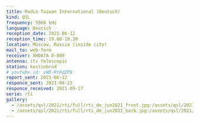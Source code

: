 ```yaml
---
title: Radio Taiwan International (Deutsch)
kind: QSL
frequency: 5900 kHz
language: Deutsch
reception_date: 2021-06-12
reception_time: 19.00-19.30
location: Moscow, Russia (inside city)
mail_to: web-form
receiver: XHDATA D-808
antenna: its telescopic
station: kostinbrod
# youtube_id: vWD-RtRdZP8
report_sent: 2021-06-12
responce_sent: 2021-08-23
responce_received: 2021-09-17
serie: rti
gallery:
  - /assets/qsl/2021/rti/full/rti_de_jun2021_front.jpg:/assets/qsl/2021/rti/small/rti_de_jun2021_front.jpg
  - /assets/qsl/2021/rti/full/rti_de_jun2021_back.jpg:/assets/qsl/2021/rti/small/rti_de_jun2021_back.jpg
---
```

